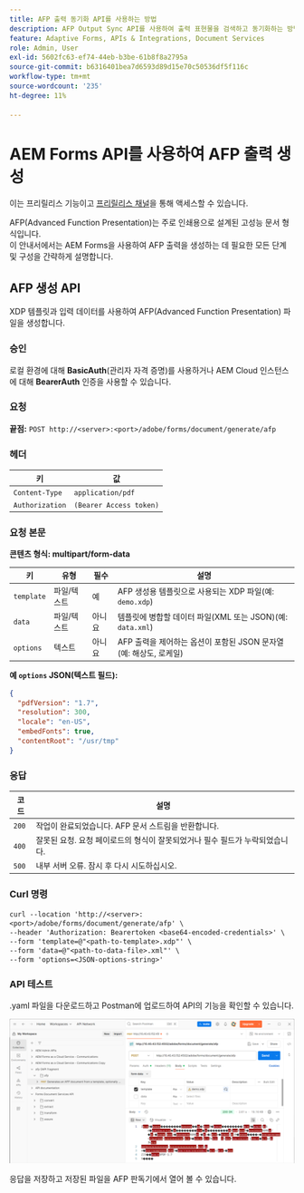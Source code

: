```yaml
---
title: AFP 출력 동기화 API를 사용하는 방법
description: AFP Output Sync API를 사용하여 출력 표현물을 검색하고 동기화하는 방법에 대해 알아봅니다.
feature: Adaptive Forms, APIs & Integrations, Document Services
role: Admin, User
exl-id: 5602fc63-ef74-44eb-b3be-61b8f8a2795a
source-git-commit: b6316401bea7d6593d89d15e70c50536df5f116c
workflow-type: tm+mt
source-wordcount: '235'
ht-degree: 11%

---
```


# AEM Forms API를 사용하여 AFP 출력 생성

<span class="preview"> 이는 프리릴리스 기능이고 [프리릴리스 채널](https://experienceleague.adobe.com/docs/experience-manager-cloud-service/content/release-notes/prerelease.html?lang=ko#new-features)을 통해 액세스할 수 있습니다. </span>

AFP(Advanced Function Presentation)는 주로 인쇄용으로 설계된 고성능 문서 형식입니다.\
이 안내서에서는 AEM Forms을 사용하여 AFP 출력을 생성하는 데 필요한 모든 단계 및 구성을 간략하게 설명합니다.

<!--
## Prerequisites

To support AFP output generation, the following OSGi bundles must be present and in an **active** state:

* **AFP Core Bundle** – Available in the AFP repository
* **Forms Output Core** – Found in the Forms Output comments package
* **Bedrock Connector** – Provided by the Forms Output API
* **Cloud Ready Implementation** – Available through the Forms installer

>[!NOTE]
>
> * If any bundle is inactive, resolve dependency issues or reinstall manually.
> * To enable AFP generation, the `FT_FORMS-17887` toggle configurations must be set in AEM configuration manager.-->

## AFP 생성 API

XDP 템플릿과 입력 데이터를 사용하여 AFP(Advanced Function Presentation) 파일을 생성합니다.

### 승인

로컬 환경에 대해 **BasicAuth**(관리자 자격 증명)를 사용하거나 AEM Cloud 인스턴스에 대해 **BearerAuth** 인증을 사용할 수 있습니다.

### 요청

**끝점:**
`POST http://<server>:<port>/adobe/forms/document/generate/afp`

### 헤더

| 키 | 값 |
| --------------- | ------------------------------------------------------ |
| `Content-Type` | `application/pdf` |
| `Authorization` | `(Bearer Access token)` |

### 요청 본문

**콘텐츠 형식: multipart/form-data**

| 키 | 유형 | 필수 | 설명 |
| ---------- | ---- | -------- | ------------------------------------------------------------------------- |
| `template` | 파일/텍스트 | 예 | AFP 생성용 템플릿으로 사용되는 XDP 파일(예: `demo.xdp`) |
| `data` | 파일/텍스트 | 아니요 | 템플릿에 병합할 데이터 파일(XML 또는 JSON)(예: `data.xml`) |
| `options` | 텍스트 | 아니요 | AFP 출력을 제어하는 옵션이 포함된 JSON 문자열(예: 해상도, 로케일) |

**예 `options` JSON(텍스트 필드):**

```json
{
  "pdfVersion": "1.7",
  "resolution": 300,
  "locale": "en-US",
  "embedFonts": true,
  "contentRoot": "/usr/tmp"
}
```

### 응답

| 코드 | 설명 |
| ----- | ------------------------------------------------------------------------- |
| `200` | 작업이 완료되었습니다. AFP 문서 스트림을 반환합니다. |
| `400` | 잘못된 요청. 요청 페이로드의 형식이 잘못되었거나 필수 필드가 누락되었습니다. |
| `500` | 내부 서버 오류. 잠시 후 다시 시도하십시오. |

### Curl 명령

```
curl --location 'http://<server>:<port>/adobe/forms/document/generate/afp' \
--header 'Authorization: Bearertoken <base64-encoded-credentials>' \
--form 'template=@"<path-to-template>.xdp"' \
--form 'data=@"<path-to-data-file>.xml"' \
--form 'options=<JSON-options-string>'
```

### API 테스트

.yaml 파일을 다운로드하고 Postman에 업로드하여 API의 기능을 확인할 수 있습니다.

![AFP Postman 이미지](/help/forms/assets/afp-postman.png)

응답을 저장하고 저장된 파일을 AFP 판독기에서 열어 볼 수 있습니다.

<!-- ![PDF reader](/help/forms/assets/afp-pdf.png) -->
